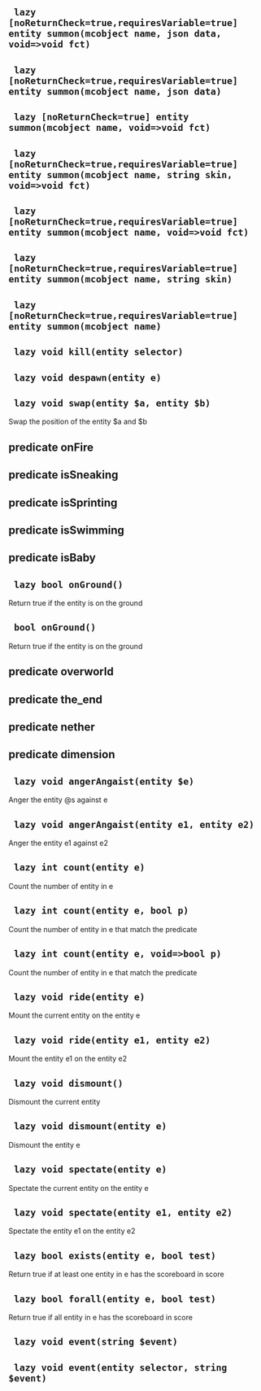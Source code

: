 ## ` lazy [noReturnCheck=true,requiresVariable=true] entity summon(mcobject name, json data, void=>void fct)`


## ` lazy [noReturnCheck=true,requiresVariable=true] entity summon(mcobject name, json data)`


## ` lazy [noReturnCheck=true] entity summon(mcobject name, void=>void fct)`


## ` lazy [noReturnCheck=true,requiresVariable=true] entity summon(mcobject name, string skin, void=>void fct)`


## ` lazy [noReturnCheck=true,requiresVariable=true] entity summon(mcobject name, void=>void fct)`


## ` lazy [noReturnCheck=true,requiresVariable=true] entity summon(mcobject name, string skin)`


## ` lazy [noReturnCheck=true,requiresVariable=true] entity summon(mcobject name)`


## ` lazy void kill(entity selector)`


## ` lazy void despawn(entity e)`


## ` lazy void swap(entity $a, entity $b)`
Swap the position of the entity $a and $b

## predicate onFire


## predicate isSneaking


## predicate isSprinting


## predicate isSwimming


## predicate isBaby


## ` lazy bool onGround()`
Return true if the entity is on the ground

## ` bool onGround()`
Return true if the entity is on the ground

## predicate overworld


## predicate the_end


## predicate nether


## predicate dimension


## ` lazy void angerAngaist(entity $e)`
Anger the entity @s against e

## ` lazy void angerAngaist(entity e1, entity e2)`
Anger the entity e1 against e2

## ` lazy int count(entity e)`
Count the number of entity in e

## ` lazy int count(entity e, bool p)`
Count the number of entity in e that match the predicate

## ` lazy int count(entity e, void=>bool p)`
Count the number of entity in e that match the predicate

## ` lazy void ride(entity e)`
Mount the current entity on the entity e

## ` lazy void ride(entity e1, entity e2)`
Mount the entity e1 on the entity e2

## ` lazy void dismount()`
Dismount the current entity

## ` lazy void dismount(entity e)`
Dismount the entity e

## ` lazy void spectate(entity e)`
Spectate the current entity on the entity e

## ` lazy void spectate(entity e1, entity e2)`
Spectate the entity e1 on the entity e2

## ` lazy bool exists(entity e, bool test)`
Return true if at least one entity in e has the scoreboard in score

## ` lazy bool forall(entity e, bool test)`
Return true if all entity in e has the scoreboard in score

## ` lazy void event(string $event)`


## ` lazy void event(entity selector, string $event)`



